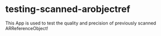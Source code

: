 # testing-scanned-arobjectref
This App is used to test the quality and precision of previously scanned ARReferenceObject!
